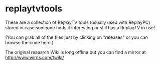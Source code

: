 # replaytvtools

These are a collection of ReplayTV tools (usually used with ReplayPC) stored in case someone finds it interesting or still has a ReplayTV in use!

(You can grab all of the files just by clicking on "releases" or you can browse the code here.)

The original research Wiki is long offline but you can find a mirror at http://www.wirns.com/twiki/
